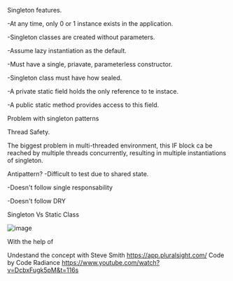 Singleton features.


-At any time, only 0 or 1 instance exists in the application.

-Singleton classes are created without parameters.

-Assume lazy instantiation as the default. 

-Must have a single, priavate, parameterless constructor.

-Singleton class must have how sealed.

-A private static field holds the only reference to te instace.

-A public static method provides access to this field.


Problem with singleton patterns

Thread Safety.

The biggest problem in multi-threaded environment, this IF block ca be reached by multiple threads
concurrently, resulting in multiple instantiations of singleton.


Antipattern?
-Difficult to test due to shared state.

-Doesn't follow single responsability

-Doesn't follow DRY
  
  Singleton Vs Static Class
 

  ![image](https://user-images.githubusercontent.com/40399697/193724059-fe4d4a3f-218b-4a1b-b542-76124e0be843.png)

  
  
  
  
  With the help of 
  
  Undestand the concept with
  Steve Smith 
  https://app.pluralsight.com/
  Code by 
  Code Radiance
  https://www.youtube.com/watch?v=DcbxFugk5pM&t=116s
